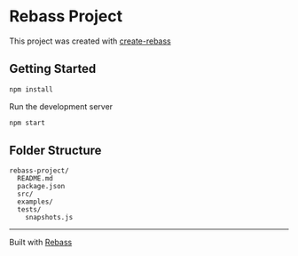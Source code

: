 
# Rebass Project

This project was created with [create-rebass][]

## Getting Started

```sh
npm install
```

Run the development server

```sh
npm start
```

## Folder Structure

```
rebass-project/
  README.md
  package.json
  src/
  examples/
  tests/
    snapshots.js
```

---

Built with [Rebass][]

[Rebass]: https://github.com/rebassjs/rebass
[create-rebass]: https://github.com/rebassjs/create-rebass
